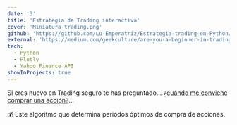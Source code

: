 ```yaml
---
date: '3'
title: 'Estrategia de Trading interactiva'
cover: 'Miniatura-trading.png'
github: 'https://github.com/Lu-Emperatriz/Estrategia-trading-en-Python/blob/main/3-Proj-Trading-SPN-STOC.ipynb'
external: 'https://medium.com/geekculture/are-you-a-beginner-in-trading-build-your-first-trading-strategy-with-python-95fef3b313ab'
tech:
  - Python
  - Plotly
  - Yahoo Finance API
showInProjects: true
---
```


Si eres nuevo en Trading seguro te has preguntado... <u>¿cuándo me conviene comprar una acción?</u>...

💰 Este algoritmo que determina periodos óptimos de compra de acciones.


